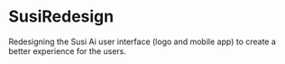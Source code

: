 # SusiRedesign
Redesigning the Susi Ai user interface (logo and mobile app) to create a better experience for the users.
